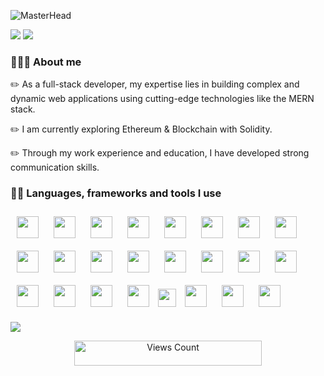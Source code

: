 ![MasterHead](https://user-images.githubusercontent.com/97012708/233769558-710dd1c2-75c1-4e35-bf96-7d125a4c25b2.gif)

<img src="https://user-images.githubusercontent.com/73097560/115834477-dbab4500-a447-11eb-908a-139a6edaec5c.gif">

<img src="https://readme-typing-svg.herokuapp.com/?font=Viga&color=FAFF00&size=27&vCenter=true&lines=Hey,+Aliens!;">

### 🧑🏼‍💻 About me
  <p>✏️ As a full-stack developer, my expertise lies in building complex and dynamic web applications using cutting-edge technologies like the MERN stack.</p>
  <p>✏️ I am currently exploring Ethereum & Blockchain with Solidity.</p>
  <p>✏️ Through my work experience and education, I have developed strong communication skills.</p>
	
### 🤹‍♀️ Languages, frameworks and tools I use
  <p>
  <img width="35px" style="margin:10px;" src="https://cdn.jsdelivr.net/gh/devicons/devicon/icons/cplusplus/cplusplus-original.svg" />
  <img width="35px" style="margin:10px;" src="https://cdn.jsdelivr.net/gh/devicons/devicon/icons/html5/html5-original.svg" />
  <img width="35px" style="margin:10px;" src="https://cdn.jsdelivr.net/gh/devicons/devicon/icons/css3/css3-original.svg" />
  <img width="35px" style="margin:10px;" src="https://cdn.jsdelivr.net/gh/devicons/devicon/icons/javascript/javascript-original.svg" />
  <img width="35px" style="margin:10px;" src="https://cdn.jsdelivr.net/gh/devicons/devicon/icons/tailwindcss/tailwindcss-plain.svg" />
  <img width="35px" style="margin:10px;" src="https://cdn.jsdelivr.net/gh/devicons/devicon/icons/jquery/jquery-original.svg" />
  <img width="35px" style="margin:10px;" src="https://cdn.jsdelivr.net/gh/devicons/devicon/icons/react/react-original.svg" />
  <img width="35px" style="margin:10px;" src="https://cdn.jsdelivr.net/gh/devicons/devicon/icons/redux/redux-original.svg" />
  <img width="35px" style="margin:10px;" src="https://cdn.jsdelivr.net/gh/devicons/devicon/icons/firebase/firebase-plain.svg" />
  <img width="35px" style="margin:10px;" src="https://cdn.jsdelivr.net/gh/devicons/devicon/icons/nodejs/nodejs-original.svg" />
  <img width="35px" style="margin:10px;" src="https://cdn.jsdelivr.net/gh/devicons/devicon/icons/express/express-original.svg" />
  <img width="35px" style="margin:10px;" src="https://cdn.jsdelivr.net/gh/devicons/devicon/icons/python/python-original.svg" />
  <img width="35px" style="margin:10px;" src="https://cdn.jsdelivr.net/gh/devicons/devicon/icons/mongodb/mongodb-original.svg" />
  <img width="35px" style="margin:10px;" src="https://cdn.jsdelivr.net/gh/devicons/devicon/icons/postgresql/postgresql-original.svg" />
  <img width="35px" style="margin:10px;" src="https://cdn.jsdelivr.net/gh/devicons/devicon/icons/redis/redis-original.svg" />
  <img width="35px" style="margin:10px;" src="https://cdn.cdnlogo.com/logos/p/20/postman.svg">      
  <img width="35px" style="margin:10px;" src="https://cdn.jsdelivr.net/gh/devicons/devicon/icons/markdown/markdown-original.svg" />
  <img width="35px" style="margin:10px;" src="https://cdn.jsdelivr.net/gh/devicons/devicon/icons/latex/latex-original.svg" />
  <img width="35px" style="margin:10px;" src="https://cdn.jsdelivr.net/gh/devicons/devicon/icons/git/git-original.svg" />
  <img width="35px" style="margin:10px;" src="https://cdn.jsdelivr.net/gh/devicons/devicon/icons/github/github-original.svg" />
  <img width="29px" src="https://cdn.cdnlogo.com/logos/s/63/stack-overflow.svg">
  <img width="35px" style="margin:10px;" src="https://cdn.jsdelivr.net/gh/devicons/devicon/icons/vscode/vscode-original.svg" />
  <img width="35px" style="margin:10px;" src="https://cdn.jsdelivr.net/gh/devicons/devicon/icons/bash/bash-original.svg" />
  <img width="35px" style="margin:10px;" src="https://cdn.jsdelivr.net/gh/devicons/devicon/icons/linux/linux-original.svg" /> 
</p>

<img src="https://user-images.githubusercontent.com/73097560/115834477-dbab4500-a447-11eb-908a-139a6edaec5c.gif">  

<p align="center">
	<img src="https://profile-counter.glitch.me/{roniskywalker}/count.svg" alt="Views Count" width="300px" height="40px" />
</p>
      

<!--
**roniskywalker/roniskywalker** is a ✨ _special_ ✨ repository because its `README.md` (this file) appears on your GitHub profile.

<img src="https://user-images.githubusercontent.com/1303154/88677602-1635ba80-d120-11ea-84d8-d263ba5fc3c0.gif" width="28px" height="28px" alt="hi" align="left"> 
![GitHub Views](https://komarev.com/ghpvc/?username=roniskywalker)

Here are some ideas to get you started:

- 🔭 I’m currently working on ...
- 🌱 I’m currently learning ...
- 👯 I’m looking to collaborate on ...
- 🤔 I’m looking for help with ...
- 💬 Ask me about ...
- 📫 How to reach me: ...
- 😄 Pronouns: ...
- ⚡ Fun fact: ...
-->
